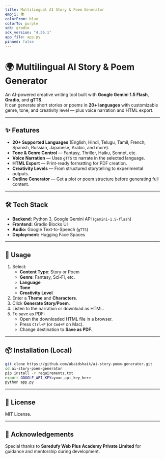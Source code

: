 ```yaml
---
title: Multilingual AI Story & Poem Generator
emoji: 📚
colorFrom: blue
colorTo: purple
sdk: gradio
sdk_version: "4.36.1"
app_file: app.py
pinned: false
---
```


# 🌍 Multilingual AI Story & Poem Generator

An AI-powered creative writing tool built with **Google Gemini 1.5 Flash**, **Gradio**, and **gTTS**.  
It can generate short stories or poems in **20+ languages** with customizable genre, tone, and creativity level — plus voice narration and HTML export.

---

## ✨ Features

- **20+ Supported Languages** (English, Hindi, Telugu, Tamil, French, Spanish, Russian, Japanese, Arabic, and more).
- **Tone & Genre Control** — Fantasy, Thriller, Haiku, Sonnet, etc.
- **Voice Narration** — Uses `gTTS` to narrate in the selected language.
- **HTML Export** — Print-ready formatting for PDF creation.
- **Creativity Levels** — From structured storytelling to experimental outputs.
- **Outline Generator** — Get a plot or poem structure before generating full content.

---

## 🛠️ Tech Stack

- **Backend:** Python 3, Google Gemini API (`gemini-1.5-flash`)
- **Frontend:** Gradio Blocks UI
- **Audio:** Google Text-to-Speech (`gTTS`)
- **Deployment:** Hugging Face Spaces

---

## 🚀 Usage

1. Select:
   - **Content Type**: Story or Poem
   - **Genre**: Fantasy, Sci-Fi, etc.
   - **Language**
   - **Tone**
   - **Creativity Level**
2. Enter a **Theme** and **Characters**.
3. Click **Generate Story/Poem**.
4. Listen to the narration or download as HTML.
5. To save as PDF:
   - Open the downloaded HTML file in a browser.
   - Press `Ctrl+P` (or `Cmd+P` on Mac).
   - Change destination to **Save as PDF**.

---

## 📦 Installation (Local)

```bash
git clone https://github.com/ubaidshaik/ai-story-poem-generator.git
cd ai-story-poem-generator
pip install -r requirements.txt
export GOOGLE_API_KEY=your_api_key_here
python app.py
```

---

## 📜 License

MIT License.

---

## 🙏 Acknowledgements

Special thanks to **Saredufy Web Plus Academy Private Limited** for guidance and mentorship during development.
